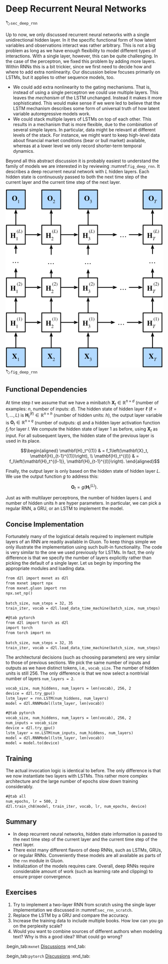# Deep Recurrent Neural Networks

:label:`sec_deep_rnn`

Up to now, we only discussed recurrent neural networks with a single unidirectional hidden layer. In it the specific functional form of how latent variables and observations interact was rather arbitrary. This is not a big problem as long as we have enough flexibility to model different types of interactions. With a single layer, however, this can be quite challenging. In the case of the perceptron, we fixed this problem by adding more layers. Within RNNs this is a bit trickier, since we first need to decide how and where to add extra nonlinearity. Our discussion below focuses primarily on LSTMs, but it applies to other sequence models, too.

* We could add extra nonlinearity to the gating mechanisms. That is, instead of using a single perceptron we could use multiple layers. This leaves the *mechanism* of the LSTM unchanged. Instead it makes it more sophisticated. This would make sense if we were led to believe that the LSTM mechanism describes some form of universal truth of how latent variable autoregressive models work.
* We could stack multiple layers of LSTMs on top of each other. This results in a mechanism that is more flexible, due to the combination of several simple layers. In particular, data might be relevant at different levels of the stack. For instance, we might want to keep high-level data about financial market conditions (bear or bull market) available, whereas at a lower level we only record shorter-term temporal dynamics.

Beyond all this abstract discussion it is probably easiest to understand the family of models we are interested in by reviewing :numref:`fig_deep_rnn`. It describes a deep recurrent neural network with $L$ hidden layers. Each hidden state is continuously passed to both the next time step of the current layer and the current time step of the next layer.

![ Architecture of a deep recurrent neural network. ](../img/deep-rnn.svg)
:label:`fig_deep_rnn`

## Functional Dependencies

At time step $t$ we assume that we have a minibatch $\mathbf{X}_t \in \mathbb{R}^{n \times d}$ (number of examples: $n$, number of inputs: $d$). The hidden state of hidden layer $\ell$ ($\ell=1,\ldots, L$) is $\mathbf{H}_t^{(\ell)}  \in \mathbb{R}^{n \times h}$ (number of hidden units: $h$), the output layer variable is $\mathbf{O}_t \in \mathbb{R}^{n \times q}$ (number of outputs: $q$) and a hidden layer activation function $f_l$ for layer $l$. We compute the hidden state of layer $1$ as before, using $\mathbf{X}_t$ as input. For all subsequent layers, the hidden state of the previous layer is used in its place.

$$\begin{aligned}
\mathbf{H}_t^{(1)} & = f_1\left(\mathbf{X}_t, \mathbf{H}_{t-1}^{(1)}\right), \\
\mathbf{H}_t^{(l)} & = f_l\left(\mathbf{H}_t^{(l-1)}, \mathbf{H}_{t-1}^{(l)}\right).
\end{aligned}$$

Finally, the output layer is only based on the hidden state of hidden layer $L$. We use the output function $g$ to address this:

$$\mathbf{O}_t = g \left(\mathbf{H}_t^{(L)}\right).$$

Just as with multilayer perceptrons, the number of hidden layers $L$ and number of hidden units $h$ are hyper parameters. In particular, we can pick a regular RNN, a GRU, or an LSTM to implement the model.

## Concise Implementation

Fortunately many of the logistical details required to implement multiple layers of an RNN are readily available in Gluon. To keep things simple we only illustrate the implementation using such built-in functionality. The code is very similar to the one we used previously for LSTMs. In fact, the only difference is that we specify the number of layers explicitly rather than picking the default of a single layer. Let us begin by importing the appropriate modules and loading data.

```{.python .input}
from d2l import mxnet as d2l
from mxnet import npx
from mxnet.gluon import rnn
npx.set_np()

batch_size, num_steps = 32, 35
train_iter, vocab = d2l.load_data_time_machine(batch_size, num_steps)
```

```{.python .input}
#@tab pytorch
from d2l import torch as d2l
import torch
from torch import nn

batch_size, num_steps = 32, 35
train_iter, vocab = d2l.load_data_time_machine(batch_size, num_steps)
```

The architectural decisions (such as choosing parameters) are very similar to those of previous sections. We pick the same number of inputs and outputs as we have distinct tokens, i.e., `vocab_size`. The number of hidden units is still 256. The only difference is that we now select a nontrivial number of layers `num_layers = 2`.

```{.python .input}
vocab_size, num_hiddens, num_layers = len(vocab), 256, 2
device = d2l.try_gpu()
lstm_layer = rnn.LSTM(num_hiddens, num_layers)
model = d2l.RNNModel(lstm_layer, len(vocab))
```

```{.python .input}
#@tab pytorch
vocab_size, num_hiddens, num_layers = len(vocab), 256, 2
num_inputs = vocab_size
device = d2l.try_gpu()
lstm_layer = nn.LSTM(num_inputs, num_hiddens, num_layers)
model = d2l.RNNModel(lstm_layer, len(vocab))
model = model.to(device)
```

## Training

The actual invocation logic is identical to before. The only difference is that we now instantiate two layers with LSTMs. This rather more complex architecture and the large number of epochs slow down training considerably.

```{.python .input}
#@tab all
num_epochs, lr = 500, 2
d2l.train_ch8(model, train_iter, vocab, lr, num_epochs, device)
```

## Summary

* In deep recurrent neural networks, hidden state information is passed to the next time step of the current layer and the current time step of the next layer.
* There exist many different flavors of deep RNNs, such as LSTMs, GRUs, or regular RNNs. Conveniently these models are all available as parts of the `rnn` module in Gluon.
* Initialization of the models requires care. Overall, deep RNNs require considerable amount of work (such as learning rate and clipping) to ensure proper convergence.

## Exercises

1. Try to implement a two-layer RNN from scratch using the single layer implementation we discussed in :numref:`sec_rnn_scratch`.
2. Replace the LSTM by a GRU and compare the accuracy.
3. Increase the training data to include multiple books. How low can you go on the perplexity scale?
4. Would you want to combine sources of different authors when modeling text? Why is this a good idea? What could go wrong?

:begin_tab:`mxnet`
[Discussions](https://discuss.d2l.ai/t/340)
:end_tab:

:begin_tab:`pytorch`
[Discussions](https://discuss.d2l.ai/t/856)
:end_tab:
